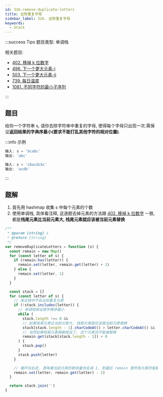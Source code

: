 ```yaml
---
id: 316-remove-duplicate-letters
title: 去除重复字母
sidebar_label: 316. 去除重复字母
keywords:
  - Stack
---
```


:::success Tips
题目类型: 单调栈

相关题目:

- [402. 移掉 k 位数字](/leetcode/medium/402-remove-kdigits)
- [496. 下一个更大元素-i](/leetcode/easy/496-next-greater-element)
- [503. 下一个更大元素-ii](/leetcode/medium/503-next-greater-elements)
- [739. 每日温度](/leetcode/medium/739-daily-temperatures)
- [1081. 不同字符的最小子序列](/leetcode/medium/1081-smallest-subsequence)

:::

## 题目

给你一个字符串 s, 请你去除字符串中重复的字母, 使得每个字母只出现一次.需保证**返回结果的字典序最小(要求不能打乱其他字符的相对位置)**.

:::info 示例

```ts
输入: s = 'bcabc'
输出: 'abc'
```

```ts
输入: s = 'cbacdcbc'
输出: 'acdb'
```

:::

## 题解

1. 首先用 hashmap 收集 s 中每个元素的个数
2. 使用单调栈, 具体看注释, 这道题去掉元素的方法跟 [402. 移掉 k 位数字](/leetcode/medium/402-remove-kdigits) 一致, 都是**栈尾元素比当前元素大, 栈尾元素就应该被当前元素替换**

```ts
/**
 * @param {string} s
 * @return {string}
 */
var removeDuplicateLetters = function (s) {
  const remain = new Map()
  for (const letter of s) {
    if (remain.has(letter)) {
      remain.set(letter, remain.get(letter) + 1)
    } else {
      remain.set(letter, 1)
    }
  }

  const stack = []
  for (const letter of s) {
    // 保证栈中不会出现重复元素
    if (!stack.includes(letter)) {
      // 单调栈保证按字典序最小
      while (
        stack.length !== 0 &&
        // 如果栈尾元素比当前元素大, 栈尾元素就应该被当前元素替换
        stack[stack.length - 1].charCodeAt() > letter.charCodeAt() &&
        // 当然如果栈尾元素再删就没了, 这个元素也不能被替换
        remain.get(stack[stack.length - 1]) > 0
      ) {
        stack.pop()
      }
      stack.push(letter)
    }

    // 循环往右走, 意味着当前元素的剩余量也会减 1, 到最后 remain 里所有元素的值都为 0
    remain.set(letter, remain.get(letter) - 1)
  }

  return stack.join('')
}
```
